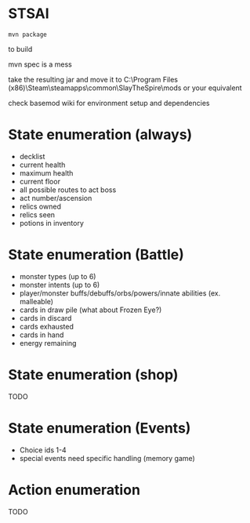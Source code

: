 # STSAI
    mvn package
to build

mvn spec is a mess

take the resulting jar and move it to C:\Program Files (x86)\Steam\steamapps\common\SlayTheSpire\mods or your equivalent

check basemod wiki for environment setup and dependencies

# State enumeration (always)
- decklist
- current health
- maximum health
- current floor
- all possible routes to act boss
- act number/ascension
- relics owned
- relics seen
- potions in inventory

# State enumeration (Battle)
- monster types (up to 6)
- monster intents (up to 6)
- player/monster buffs/debuffs/orbs/powers/innate abilities (ex. malleable)
- cards in draw pile (what about Frozen Eye?)
- cards in discard
- cards exhausted
- cards in hand
- energy remaining

# State enumeration (shop)
TODO

# State enumeration (Events)
- Choice ids 1-4
- special events need specific handling (memory game)

# Action enumeration
TODO
